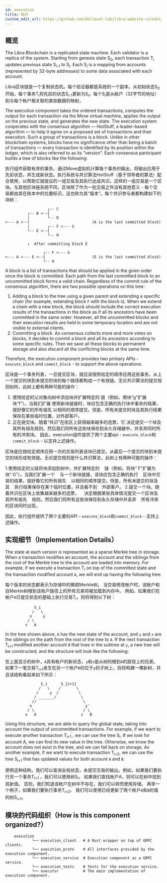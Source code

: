 ```yaml
---
id: execution
title: 执行
custom_edit_url: https://github.com/deltanet-lab/libra-website-cn/edit/master/docs/crates/execution.md
---
```



## 概览

The Libra Blockchain is a replicated state machine. Each validator is a replica
of the system. Starting from genesis state S<sub>0</sub>, each transaction
T<sub>i</sub> updates previous state S<sub>i-1</sub> to S<sub>i</sub>. Each
S<sub>i</sub> is a mapping from accounts (represented by 32-byte addresses) to
some data associated with each account.

Libra区块链是一个复制状态机。每个验证器都是系统的一个副本。从初始状态S<sub>0</sub>开始，每个事务T<sub>i</sub>将先前的状态S<sub>i-1</sub>更新为S<sub>i</sub>。每个S<sub>i</sub>是从帐户（32字节的地址）到与每个帐户相关联的某些数据的映射。

The execution component takes the ordered transactions, computes the output
for each transaction via the Move virtual machine, applies the output on the
previous state, and generates the new state. The execution system cooperates
with the consensus algorithm &mdash; HotStuff, a leader-based algorithm — to
help it agree on a proposed set of transactions and their execution. Such a
group of transactions is a block. Unlike in other blockchain systems, blocks
have no significance other than being a batch of transactions — every
transaction is identified by its position within the ledger, which is also
referred to as its "version". Each consensus participant builds a tree of blocks
like the following:

执行组件获取有序的事务，通过Move虚拟机计算每个事务的输出，将输出应用于先前状态，并生成新状态。执行系统与共识算法HotStuff（基于领导者的算法）配合使用，以帮助它就提议的一组交易及其执行达成共识。这样的一组交易是一个区块。与其他区块链系统不同，区块除了作为一批交易之外没有其他意义 - 每个交易都由其在账本中的位置标识，这也称为其“版本”。每个共识参与者都构建如下的块树：

```
                   ┌-- C
          ┌-- B <--┤
          |        └-- D
<--- A <--┤                            (A is the last committed block)
          |        ┌-- F <--- G
          └-- E <--┤
                   └-- H

          ↓  After committing block E

                 ┌-- F <--- G
<--- A <--- E <--┤                     (E is the last committed block)
                 └-- H
```

A block is a list of transactions that should be applied in the given order once
the block is committed. Each path from the last committed block to an
uncommitted block forms a valid chain. Regardless of the commit rule of the
consensus algorithm, there are two possible operations on this tree:

1. Adding a block to the tree using a given parent and extending a specific
   chain (for example, extending block `F` with the block `G`). When we extend a
   chain with a new block, the block should include the correct execution
   results of the transactions in the block as if all its ancestors have been
   committed in the same order. However, all the uncommitted blocks and their
   execution results are held in some temporary location and are not visible to
   external clients.
2. Committing a block. As consensus collects more and more votes on blocks, it
   decides to commit a block and all its ancestors according to some specific
   rules. Then we save all these blocks to permanent storage and also discard
   all the conflicting blocks at the same time.

Therefore, the execution component provides two primary APIs - `execute_block`
and `commit_block` - to support the above operations.


区块是一个事务列表，一旦提交区块，就应该按照给定的顺序应用这些事务。从上一个提交的块到未提交的块的每个路径都构成一个有效链。无论共识算法的提交规则如何，此树上都有两种可能的操作：

1. 使用给定的父对象向树中添加块并扩展特定的
链（例如，用块“g”扩展块“f”）。当我们扩展
使用新块链接时，块应包含正确的执行块中事务的结果，就好像它的所有祖先
以相同的顺序提交。但是，所有未提交的块及其执行结果保存在某些临时位置，对外部客户。
2. 正在提交块。随着“共识”在街区上获得越来越多的选票，它
决定提交一个块及其所有祖先规则。然后我们将所有这些块保存到永久存储器中，并丢弃同时所有的冲突块。
因此，execution组件提供了两个主要api - `execute_block`和`commit_block` - 以支持上述操作。


区块是应按给定顺序应用一次的交易列表该块已提交。从最后一个提交的块到未提交的块形成有效链。无论提交规则是什么共识算法，此树上有两种可能的操作：

1.使用给定的父级将块添加到树中，并扩展特定的
   链（例如，将块“ F”扩展为块“ G”）。当我们扩展一个
   与一个新块链接，该块应包含正确的执行
   区块中交易的结果，就好像它的所有祖先
   以相同的顺序提交。但是，所有未提交的块及其
   执行结果保存在某个临时位置，并且看不到
   外部客户。
2.提交一个块。随着共识在区块上收集越来越多的选票，
   决定根据某些具体情况提交一个区块及其所有祖先
   规则。然后我们将所有这些块保存到永久存储中并丢弃
   所有冲突的区块同时出现。

因此，执行组件提供了两个主要的API - `execute_block`和`commit_block` - 支持上述操作。

## 实现细节（Implementation Details）

The state at each version is represented as a sparse Merkle tree in storage.
When a transaction modifies an account, the account and the siblings from the
root of the Merkle tree to the account are loaded into memory. For example, if
we execute a transaction T<sub>i</sub> on top of the committed state and the
transaction modified account `A`, we will end up having the following tree:

每个版本的状态都表示为存储中的稀疏Merkle树。
当交易修改帐户时，该帐户和自Merkle树根到该账户路径上的所有兄弟将被加载到内存中。
例如，如果我们在帐户`A`已提交状态的基础上执行交易T<sub>i</sub>，则将得到以下树：

```
             S_i
            /   \
           o     y
          / \
         x   A
```

In the tree shown above, `A` has the new state of the account, and `y` and `x`
are the siblings on the path from the root of the tree to `A`. If the next
transaction T<sub>i+1</sub> modified another account `B` that lives in the
subtree at `y`, a new tree will be constructed, and the structure will look
like the following:

在上面显示的树中，`A`具有帐户的新状态，`y`和`x`是从树的根到`A`的路径上的兄弟。如果下一笔交易T<sub>i+1</sub>发生在另一个账户`B`的位于`y`的子树上，则将构建一棵新树，并且该结构看起来如下所示：

```
                S_i      S_{i+1}
               /   \    /       \
              /     y  /         \
             / _______/           \
            //                     \
           o                        y'
          / \                      / \
         x   A                    z   B
```

Using this structure, we are able to query the global state, taking into account
the output of uncommitted transactions. For example, if we want to execute
another transaction T<sub>i+1</sub><sup>'</sup>, we can use the tree
S<sub>i</sub>. If we look for account A, we can find its new value in the tree.
Otherwise, we know the account does not exist in the tree, and we can fall back on
storage. As another example, if we want to execute transaction T<sub>i+2</sub>,
we can use the tree S<sub>i+1</sub> that has updated values for both account `A`
and `B`.

使用这种结构，我们可以查询全局状态，未提交交易的输出。例如，如果我们要执行另一个事务T<sub>i+1</sub><sup>'</sup>，我们可以使用树S<sub>i</sub>。 如果我们查找帐户A，则可以在树中找到其新值。
否则，我们知道该帐户在树中不存在，我们可以转而使用存储。 再举一个例子，如果我们要执行事务T<sub>i+2</sub>，
我们可以使用已经更新了两个帐户`A`和`B`的值的树S<sub>i+1</sub>。

## 模块的代码组织（How is this component organized?）
```
    execution
            └── execution_client   # A Rust wrapper on top of GRPC clients.
            └── execution_proto    # All interfaces provided by the execution component.
            └── execution_service  # Execution component as a GRPC service.
            └── execution_tests    # Tests for the execution service.
            └── executor           # The main implementation of execution component.
```
